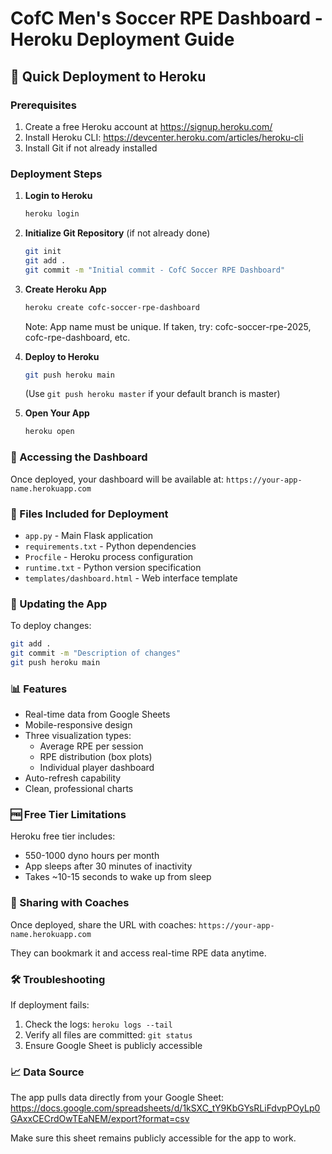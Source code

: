 # CofC Men's Soccer RPE Dashboard - Heroku Deployment Guide

## 🚀 Quick Deployment to Heroku

### Prerequisites
1. Create a free Heroku account at https://signup.heroku.com/
2. Install Heroku CLI: https://devcenter.heroku.com/articles/heroku-cli
3. Install Git if not already installed

### Deployment Steps

1. **Login to Heroku**
   ```bash
   heroku login
   ```

2. **Initialize Git Repository** (if not already done)
   ```bash
   git init
   git add .
   git commit -m "Initial commit - CofC Soccer RPE Dashboard"
   ```

3. **Create Heroku App**
   ```bash
   heroku create cofc-soccer-rpe-dashboard
   ```
   Note: App name must be unique. If taken, try: cofc-soccer-rpe-2025, cofc-rpe-dashboard, etc.

4. **Deploy to Heroku**
   ```bash
   git push heroku main
   ```
   (Use `git push heroku master` if your default branch is master)

5. **Open Your App**
   ```bash
   heroku open
   ```

### 📱 Accessing the Dashboard

Once deployed, your dashboard will be available at:
`https://your-app-name.herokuapp.com`

### 🔧 Files Included for Deployment

- `app.py` - Main Flask application
- `requirements.txt` - Python dependencies
- `Procfile` - Heroku process configuration
- `runtime.txt` - Python version specification
- `templates/dashboard.html` - Web interface template

### 🔄 Updating the App

To deploy changes:
```bash
git add .
git commit -m "Description of changes"
git push heroku main
```

### 📊 Features

- Real-time data from Google Sheets
- Mobile-responsive design
- Three visualization types:
  - Average RPE per session
  - RPE distribution (box plots)
  - Individual player dashboard
- Auto-refresh capability
- Clean, professional charts

### 🆓 Free Tier Limitations

Heroku free tier includes:
- 550-1000 dyno hours per month
- App sleeps after 30 minutes of inactivity
- Takes ~10-15 seconds to wake up from sleep

### 🔗 Sharing with Coaches

Once deployed, share the URL with coaches:
`https://your-app-name.herokuapp.com`

They can bookmark it and access real-time RPE data anytime.

### 🛠️ Troubleshooting

If deployment fails:
1. Check the logs: `heroku logs --tail`
2. Verify all files are committed: `git status`
3. Ensure Google Sheet is publicly accessible

### 📈 Data Source

The app pulls data directly from your Google Sheet:
https://docs.google.com/spreadsheets/d/1kSXC_tY9KbGYsRLiFdvpPOyLp0GAxxCECrdOwTEaNEM/export?format=csv

Make sure this sheet remains publicly accessible for the app to work.
